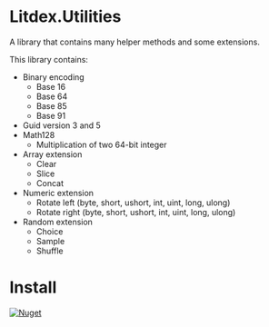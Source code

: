 # Litdex.Utilities

A library that contains many helper methods and some extensions.

This library contains:
* Binary encoding
  * Base 16
  * Base 64
  * Base 85
  * Base 91  
* Guid version 3 and 5
* Math128
  * Multiplication of two 64-bit integer
* Array extension
  * Clear
  * Slice
  * Concat
* Numeric extension
  * Rotate left (byte, short, ushort, int, uint, long, ulong)
  * Rotate right (byte, short, ushort, int, uint, long, ulong)
* Random extension
  * Choice
  * Sample
  * Shuffle

# Install

[![Nuget](https://img.shields.io/nuget/v/Litdex.Utilities?label=Litdex.Utilities&style=for-the-badge)](https://www.nuget.org/packages/Litdex.Utilities)
